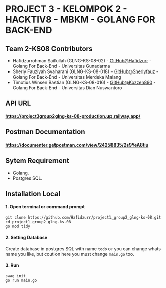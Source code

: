 # PROJECT 3 - KELOMPOK 2 - HACKTIV8 - MBKM - GOLANG FOR BACK-END

## Team 2-KS08 Contributors
* Hafidzurrohman Saifullah (GLNG-KS-08-02) - [GitHub@Hafidzurr](https://github.com/Hafidzurr) - Golang For Back-End - Universitas Gunadarma
* Sherly Fauziyah Syaharani (GLNG-KS-08-018) - [GitHub@Sherlyfauz](https://github.com/Sherlyfauz) - Golang For Back-End - Universitas Merdeka Malang 
* Timotius Winsen Bastian (GLNG-KS-08-016) - [GitHub@Kozzen890](https://github.com/Kozzen890) - Golang For Back-End - Universitas Dian Nuswantoro 
##
##
## API URL 
#### https://project3group2glng-ks-08-production.up.railway.app/
##
## Postman Documentation
#### https://documenter.getpostman.com/view/24258835/2s9YeA8tiu
##
## Sytem Requirement
* Golang.
* Postgres SQL.
## Installation Local
#### 1. Open terminal or command prompt
```
git clone https://github.com/Hafidzurr/project1_group2_glng-ks-08.git
cd project1_group2_glng-ks-08
go mod tidy
```
#### 2. Setting Database 

Create database in postgres SQL with name `todo` or you can change whats name you like, but coution here you must change `main.go` too.

#### 3. Run 
```
swag init
go run main.go
```

